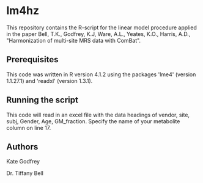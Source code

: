 # lm4hz

This repository contains the R-script for the linear model procedure applied in the paper Bell, T.K., Godfrey, K.J, Ware, A.L., Yeates, K.O., Harris, A.D., "Harmonization of multi-site MRS data with ComBat".

## Prerequisites

This code was written in R version 4.1.2 using the packages 'lme4' (version 1.1.27.1) and 'readxl' (version 1.3.1). 

## Running the script

This code will read in an excel file with the data headings of vendor, site, subj, Gender, Age, GM_fraction. Specify the name of your metabolite column on line 17.  

## Authors

Kate Godfrey

Dr. Tiffany Bell




